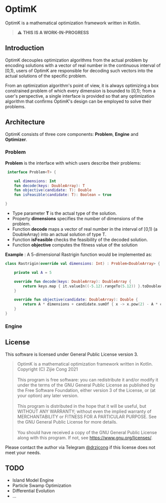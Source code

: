 # OptimK

OptimK is a mathematical optimization framework written in Kotlin.

> :warning: **THIS IS A WORK-IN-PROGRESS**

## Introduction

OptimK decouples optimization algorithms from the actual problem by encoding solutions with a vector of real number in
the continuous interval of [0,1), users of OptimK are responsible for decoding such vectors into the actual solutions of
the specific problem.

From an optimization algorithm's point of view, it is always optimizing a box constrained problem of which every
dimension is bounded to [0,1); from a user's perspective, a single interface is provided so that any optimization
algorithm that confirms OptimK's design can be employed to solve their problems.

## Architecture

OptimK consists of three core components: __Problem__, __Engine__ and __Optimizer__.

### Problem

__Problem__ is the interface with which users describe their problems:

````kotlin
 interface Problem<T> {

    val dimensions: Int
    fun decode(keys: DoubleArray): T
    fun objective(candidate: T): Double
    fun isFeasible(candidate: T): Boolean = true

}
````

+ Type parameter __T__ is the actual type of the solution.
+ Property __dimensions__ specifies the number of dimensions of the problem.
+ Function __decode__ maps a vector of real number in the interval of [0,1) (a DoubleArray) into an actual solution of
  type T.
+ Function __isFeasible__ checks the feasibility of the decoded solution.
+ Function __objective__ computes the fitness value of the solution

__Example__ : A 5-dimensional Rastrigin function would be implemented as:

````kotlin
class Rastrigin(override val dimensions: Int) : Problem<DoubleArray> {

    private val A = 5

    override fun decode(keys: DoubleArray): DoubleArray {
        return keys.map { it.valueIn((-5.12).rangeTo(5.12)) }.toDoubleArray()
    }

    override fun objective(candidate: DoubleArray): Double {
        return A * dimensions + candidate.sumOf { x -> x.pow(2) - A * cos(2 * PI * x) }
    }
}
````

### Engine

## License

This software is licensed under General Public License version 3.

>   OptimK is a mathematical optimization framework written in Kotlin.
    Copyright (C) Zijie Cong 2021 <br/><br> This program is free software: you can redistribute it and/or modify
    it under the terms of the GNU General Public License as published by
    the Free Software Foundation, either version 3 of the License, or
    (at your option) any later version.<br/><br>
    This program is distributed in the hope that it will be useful,
    but WITHOUT ANY WARRANTY; without even the implied warranty of
    MERCHANTABILITY or FITNESS FOR A PARTICULAR PURPOSE.  See the
    GNU General Public License for more details. <br/><br/>
    You should have received a copy of the GNU General Public License
    along with this program.  If not, see <https://www.gnu.org/licenses/>.


Please contact the author via Telegram [@drzjcong](https://telegram.me/drzjcong) if this license does not meet your
needs.

## TODO

+ Island Model Engine
+ Particle Swamp Optimization
+ Differential Evolution
+ ...